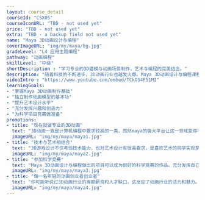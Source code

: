 ```yaml
---
layout: course_detail
courseId: "CSX05"
courseIconURL: "TBD - not used yet"
price: "TBD - not used yet"
extra: "TBD - a backup field not used yet"
name: "Maya 3D动画设计与编程"
coverImageURL: "img/my/maya/bg.jpg"
gradeLevel: "L4 应用主题编程"
pathway: "动画编程"
skillLevel: "中级"
shortDescription : "学习专业的3D建模与动画场景制作，艺术与编程的完美结合。"
description: "随着科技的不断进步，3D动画行业也越发火爆。Maya 3D动画设计与编程课程将系统的讲授3D动画设计知识和编程技巧，带你走近科技与艺术的殿堂"
videoIntro : "https://www.youtube.com/embed/TCkOS4F51MI"
learningGoals:
- "掌握Maya 3D动画制作基础"
- "独立制作动画模型的基本功"
- "提升艺术设计水平"
- "充分发挥兴趣和创造力"
- "为科学项目竞赛做准备"
promotions:
- title: "现在就做专业的3D动画"
  text: "3D动画一直是计算机编程中要求较高的一类，而然maya的强大平台让这一领域变得不再高不可攀。即使没有任何编程基础，也可以迅速学习制作专业的3D动画。"
  imageURL: "img/my/maya/maya1.jpg"
- title: "技术与艺术相结合"
  text: "3D游戏设计不仅考验技术能力，也对艺术设计有很高要求，是喜欢艺术的同学实现梦想的最佳渠道之一。"
  imageURL: "img/my/maya/maya2.jpg"
- title: "参加科学竞赛"
  text: "Maya 3D动画设计与编程做出的项目可以成为很好的科学竞赛的作品。充分发挥自己的创造力，动手解决生活中的问题，做实验，发布结果，为大学申请打下基础。"
  imageURL: "img/my/maya/maya3.jpg"
- title: "做一名年轻的动画创业者创业者"
  text: "你可能听说过3D动画行业的高额薪资和人才缺口，这反应了动画行业的活力和魅力。3D动画市场越来越大，早早开始准备，下一个3D动画设计师就是你。"
  imageURL: "img/my/maya/maya4.jpg"
---
```

